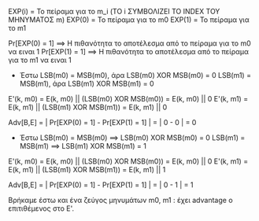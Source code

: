 EXP(i) = Το πείραμα για το m_i	(ΤΟ i ΣΥΜΒΟΛΙΖΕΙ ΤΟ INDEX ΤΟΥ ΜΗΝΥΜΑΤΟΣ m)
EXP(0) = Το πείραμα για το m0
EXP(1) = Το πείραμα για το m1

Pr[EXP(0) = 1] ==> Η πιθανότητα το αποτέλεσμα από το πείραμα για το m0 να ειναι 1
Pr[EXP(1) = 1] ==> Η πιθανότητα το αποτέλεσμα από το πείραμα για το m1 να ειναι 1

- Έστω LSB(m0) = MSB(m0), άρα LSB(m0) XOR MSB(m0) = 0
	   LSB(m1) = MSB(m1), άρα LSB(m1) XOR MSB(m1) = 0
	   
E'(k, m0) = E(k, m0) || (LSB(m0) XOR MSB(m0)) = E(k, m0) || 0
E'(k, m1) = E(k, m1) || (LSB(m1) XOR MSB(m1)) = E(k, m1) || 0
	
Adv[B,E] = | Pr[EXP(0) = 1] - Pr[EXP(1) = 1] | = | 0 - 0 | = 0

- Έστω LSB(m0) = MSB(m0) ==> LSB(m0) XOR MSB(m0) = 0
	   LSB(m1) = MSB(m1) ==> LSB(m1) XOR MSB(m1) = 1
	   
E'(k, m0) = E(k, m0) || (LSB(m0) XOR MSB(m0)) = E(k, m0) || 0
E'(k, m1) = E(k, m1) || (LSB(m1) XOR MSB(m1)) = E(k, m1) || 1
	
Adv[B,E] = | Pr[EXP(0) = 1] - Pr[EXP(1) = 1] | = | 0 - 1 | = 1

Βρήκαμε έστω και ένα ζεύγος μηνυμάτων m0, m1 : έχει advantage ο επιτιθέμενος στο Ε'.
